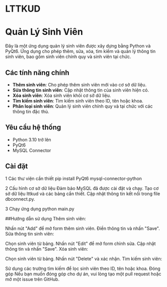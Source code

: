 # LTTKUD
# Quản Lý Sinh Viên

Đây là một ứng dụng quản lý sinh viên được xây dựng bằng Python và PyQt6. Ứng dụng cho phép thêm, sửa, xóa, tìm kiếm và quản lý thông tin sinh viên, bao gồm sinh viên chính quy và sinh viên tại chức.

## Các tính năng chính

- **Thêm sinh viên**: Cho phép thêm sinh viên mới vào cơ sở dữ liệu.
- **Sửa thông tin sinh viên**: Cập nhật thông tin của sinh viên hiện có.
- **Xóa sinh viên**: Xóa sinh viên khỏi cơ sở dữ liệu.
- **Tìm kiếm sinh viên**: Tìm kiếm sinh viên theo ID, tên hoặc khoa.
- **Phân loại sinh viên**: Quản lý sinh viên chính quy và tại chức với các thông tin đặc thù.

## Yêu cầu hệ thống

- Python 3.10 trở lên
- PyQt6
- MySQL Connector

## Cài đặt

1 Các thư viện cần thiết
pip install PyQt6 mysql-connector-python

2 Cấu hình cơ sở dữ liệu
Đảm bảo MySQL đã được cài đặt và chạy.
Tạo cơ sở dữ liệu lttkud và các bảng cần thiết.
Cập nhật thông tin kết nối trong file dbconnect.py.

3 Chạy ứng dụng
python main.py

##Hướng dẫn sử dụng
Thêm sinh viên:

Nhấn nút "Add" để mở form thêm sinh viên.
Điền thông tin và nhấn "Save".
Sửa thông tin sinh viên:

Chọn sinh viên từ bảng.
Nhấn nút "Edit" để mở form chỉnh sửa.
Cập nhật thông tin và nhấn "Save".
Xóa sinh viên:

Chọn sinh viên từ bảng.
Nhấn nút "Delete" và xác nhận.
Tìm kiếm sinh viên:

Sử dụng các trường tìm kiếm để lọc sinh viên theo ID, tên hoặc khoa.
Đóng góp
Nếu bạn muốn đóng góp cho dự án, vui lòng tạo một pull request hoặc mở một issue trên GitHub.
